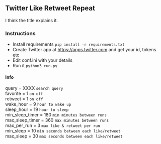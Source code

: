 ## Twitter Like Retweet Repeat

I think the title explains it.

### Instructions

- Install requirements ```pip install -r requirements.txt```
- Create Twitter app at https://apps.twitter.com and get your id, tokens etc
- Edit conf.ini with your details
- Run it ```python3 run.py```

#### Info

query =  XXXX ```search query```  
favorite = 1 ```on off```  
retweet = 1 ```on off```  
wake_hour = 9 ```hour to wake up```  
sleep_hour = 19 ```hour to sleep```  
min_sleep_timer = 180 ```min minutes between runs```  
max_sleep_timer = 360 ```max minutes between runs```  
max_per_run = 3 ```max like & retweet per run```  
min_sleep = 10 ```min seconds between each like/retweet```  
max_sleep = 30 ```max seconds between each like/retweet```  
